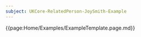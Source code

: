 ```yaml
---
subject: UKCore-RelatedPerson-JoySmith-Example
---
```

{{page:Home/Examples/ExampleTemplate.page.md}}
